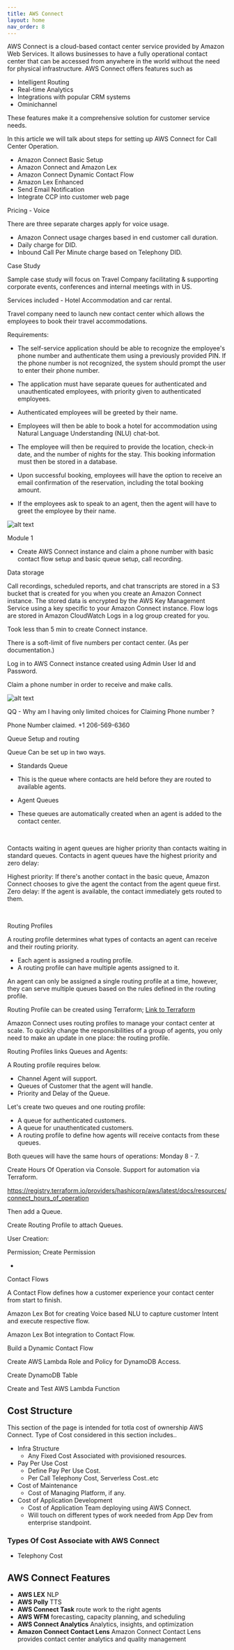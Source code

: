 ```yaml
---
title: AWS Connect
layout: home
nav_order: 8
---
```



AWS Connect is a cloud-based contact center service provided by Amazon Web Services. It allows businesses to have a fully operational contact center that can be accessed from anywhere in the world without the need for physical infrastructure. AWS Connect offers features such as 

- Intelligent Routing
- Real-time Analytics  
- Integrations with popular CRM systems
- Ominichannel


These features make it a comprehensive solution for customer service needs.

In this article we will talk about steps for setting up AWS Connect for Call Center Operation.

- Amazon Connect Basic Setup
- Amazon Connect and Amazon Lex
- Amazon Connect Dynamic Contact Flow
- Amazon Lex Enhanced
- Send Email Notification
- Integrate CCP into customer web page



Pricing  - Voice

There are three separate charges apply for voice usage.

- Amazon Connect usage charges based in end customer call duration.
- Daily charge for DID.
- Inbound Call Per Minute charge based on Telephony DID.



Case Study


Sample case study will focus on Travel Company facilitating & supporting corporate events, conferences and internal meetings with in US.

Services included - Hotel Accommodation and car rental.

Travel company need to launch new contact center which allows the employees to book their travel accommodations.

Requirements:

- The self-service application should be able to recognize the employee's phone number and authenticate them using a previously provided PIN. If the phone number is not recognized, the system should prompt the user to enter their phone number.

- The application must have separate queues for authenticated and unauthenticated employees, with priority given to authenticated employees.

- Authenticated employees will be greeted by their name.

- Employees will then be able to book a hotel for accommodation using Natural Language Understanding (NLU) chat-bot.

- The employee will then be required to provide the location, check-in date, and the number of nights for the stay. This booking information must then be stored in a database.

- Upon successful booking, employees will have the option to receive an email confirmation of the reservation, including the total booking amount.

- If the employees ask to speak to an agent, then the agent will have to greet the employee by their name.


![alt text](aws_connect_workshop.png)


Module 1

- Create AWS Connect instance and claim a phone number with basic contact flow setup and basic queue setup, call recording.


Data storage 

Call recordings, scheduled reports, and chat transcripts are stored in a S3 bucket that is created for you when you create an Amazon Connect instance. The stored data is encrypted by the AWS Key Management Service using a key specific to your Amazon Connect instance. Flow logs are stored in Amazon CloudWatch Logs in a log group created for you.

Took less than 5 min to create Connect instance.

There is a soft-limit of five numbers per contact center. (As per documentation.)


Log in to AWS Connect instance created using Admin User Id and Password.

Claim a phone number in order to receive and make calls.

![alt text](aws_connect_claim_phone.png.png)


QQ - Why am I having only limited choices for Claiming Phone number ?

Phone Number claimed.
+1 206-569-6360 


Queue Setup and routing

Queue Can be set up in two ways.

- Standards Queue 
* This is the queue where contacts are held before they are routed to available agents. 

- Agent Queues
* These queues are automatically created when an agent is added to the contact center.

<br>

Contacts waiting in agent queues are higher priority than contacts waiting in standard queues. Contacts in agent queues have the highest priority and zero delay:

Highest priority: If there's another contact in the basic queue, Amazon Connect chooses to give the agent the contact from the agent queue first.
Zero delay: If the agent is available, the contact immediately gets routed to them.

<br>

Routing Profiles

A routing profile determines what types of contacts an agent can receive and their routing priority.

- Each agent is assigned a routing profile.
- A routing profile can have multiple agents assigned to it.

An agent can only be assigned a single routing profile at a time, however, they can serve multiple queues based on the rules defined in the routing profile.

Routing Profile can be created using Terraform;
[Link to Terraform](https://registry.terraform.io/providers/hashicorp/aws/latest/docs/resources/connect_routing_profile)


Amazon Connect uses routing profiles to manage your contact center at scale. To quickly change the responsibilities of a group of agents, you only need to make an update in one place: the routing profile.


Routing Profiles links Queues and Agents:

A Routing profile requires below.

- Channel Agent will support.
- Queues of Customer that the agent will handle. 
- Priority and Delay of the Queue.



Let's create two queues and one routing profile:

- A queue for authenticated customers.
- A queue for unauthenticated customers.
- A routing profile to define how agents will receive contacts from these queues.

Both queues will have the same hours of operations: Monday 8 - 7.


Create Hours Of Operation via Console. Support for automation via Terraform.

https://registry.terraform.io/providers/hashicorp/aws/latest/docs/resources/connect_hours_of_operation


Then add a Queue.

Create Routing Profile to attach Queues.


User Creation:


Permission; Create Permission

- 


Contact Flows

A Contact Flow defines how a customer experience your contact center from start to finish. 




Amazon Lex Bot for creating Voice based NLU to capture customer Intent and execute respective flow.



Amazon Lex Bot integration to Contact Flow.



Build a Dynamic Contact Flow

Create AWS Lambda Role and Policy for DynamoDB Access.

Create DynamoDB Table

Create and Test AWS Lambda Function









## Cost Structure

This section of the page is intended for totla cost of ownership AWS Connect. Type of Cost considered in this section includes..

- Infra Structure
  * Any Fixed Cost Associated with provisioned resources.
- Pay Per Use Cost
  * Define Pay Per Use Cost.
  * Per Call Telephony Cost, Serverless Cost..etc
- Cost of Maintenance 
  * Cost of Managing Platform, if any.
- Cost of Application Development
  * Cost of Application Team deploying using AWS Connect. 
  * Will touch on different types of work needed from App Dev from enterprise standpoint.

### Types Of Cost Associate with AWS Connect

- Telephony Cost



## AWS Connect Features

- **AWS LEX** NLP
- **AWS Polly** TTS
- **AWS Connect Task** route work to the right agents
- **AWS WFM** forecasting, capacity planning, and scheduling
- **AWS Connect Analytics** Analytics, insights, and optimization
- **Amazon Connect Contact Lens** Amazon Connect Contact Lens provides contact center analytics and quality management 